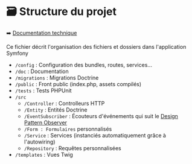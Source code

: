 # 🗃️ Structure du projet

➡️ [Documentation technique](../doc.md)

Ce fichier décrit l'organisation des fichiers et dossiers dans l'application Symfony

- `/config` : Configuration des bundles, routes, services...
- `/doc` : Documentation
- `/migrations` : Migrations Doctrine
- `/public` : Front public (index.php, assets compilés)
- `/tests` : Tests PHPUnit
- `/src`
    - `/Controller` : Controlleurs HTTP
    - `/Entity` : Entités Doctrine
    - `/EventSubscriber` : Écouteurs d'événements qui suit le [Design Pattern Observer](https://refactoring.guru/fr/design-patterns/observer)
    - `/Form : Formulaires` personnalisés
    - `/Service` : Services (instanciés automatiquement grâce à l'autowiring)
    - `/Repository` : Requêtes personnalisées
- `/templates` : Vues Twig